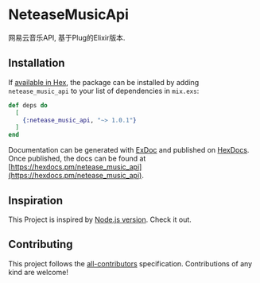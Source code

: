 # NeteaseMusicApi
网易云音乐API, 基于Plug的Elixir版本.

## Installation

If [available in Hex](https://hex.pm/docs/publish), the package can be installed
by adding `netease_music_api` to your list of dependencies in `mix.exs`:

```elixir
def deps do
  [
    {:netease_music_api, "~> 1.0.1"}
  ]
end
```

Documentation can be generated with [ExDoc](https://github.com/elixir-lang/ex_doc)
and published on [HexDocs](https://hexdocs.pm). Once published, the docs can
be found at [https://hexdocs.pm/netease_music_api](https://hexdocs.pm/netease_music_api).

## Inspiration
This Project is inspired by [Node.js version](https://github.com/Binaryify/NeteaseCloudMusicApi). Check it out. 

## Contributing
This project follows the [all-contributors](https://github.com/kentcdodds/all-contributors) specification. Contributions of any kind are welcome!